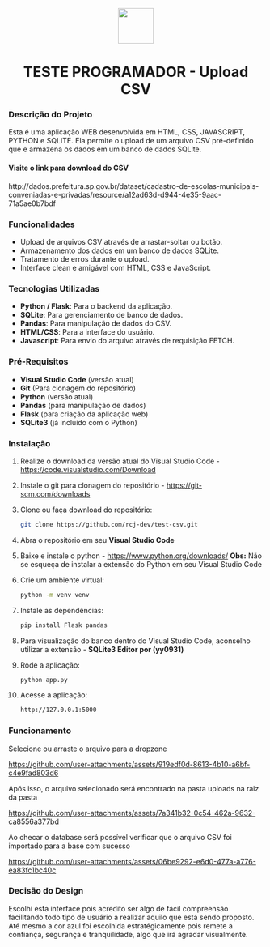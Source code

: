 <p align="center">
  <img src="https://github.com/user-attachments/assets/c41bcc26-c3da-4234-a65a-536839874da2" width="70" align="center"/>
</p>

<h1 align="center">TESTE PROGRAMADOR - Upload CSV</h1>

<h3>Descrição do Projeto</h3>
<p>Esta é uma aplicação WEB desenvolvida em HTML, CSS, JAVASCRIPT, PYTHON e SQLITE. Ela permite o upload de um arquivo CSV pré-definido que e armazena os dados em um banco de dados SQLite.</p>
<h4>Visite o link para download do CSV</h4>
http://dados.prefeitura.sp.gov.br/dataset/cadastro-de-escolas-municipais-conveniadas-e-privadas/resource/a12ad63d-d944-4e35-9aac-71a5ae0b7bdf

<h3>Funcionalidades</h3>

- Upload de arquivos CSV através de arrastar-soltar ou botão.
- Armazenamento dos dados em um banco de dados SQLite.
- Tratamento de erros durante o upload.
- Interface clean e amigável com HTML, CSS e JavaScript.

<h3>Tecnologias Utilizadas</h3>

- **Python / Flask**: Para o backend da aplicação.
- **SQLite**: Para gerenciamento de banco de dados.
- **Pandas**: Para manipulação de dados do CSV.
- **HTML/CSS**: Para a interface do usuário.
- **Javascript**: Para envio do arquivo através de requisição FETCH.

<h3>Pré-Requisitos</h3>

- **Visual Studio Code** (versão atual)
- **Git** (Para clonagem do repositório)
- **Python** (versão atual)
- **Pandas** (para manipulação de dados)
- **Flask** (para criação da aplicação web)
- **SQLite3** (já incluído com o Python)

<h3>Instalação</h3>

1. Realize o download da versão atual do Visual Studio Code - https://code.visualstudio.com/Download
2. Instale o git para clonagem do repositório - https://git-scm.com/downloads

3. Clone ou faça download do repositório:
   ```bash
   git clone https://github.com/rcj-dev/test-csv.git
   
4. Abra o repositório em seu **Visual Studio Code**
5. Baixe e instale o python - https://www.python.org/downloads/
**Obs:** Não se esqueça de instalar a extensão do Python em seu Visual Studio Code

6. Crie um ambiente virtual:
    ```bash
    python -m venv venv

7. Instale as dependências:
    ```bash
    pip install Flask pandas

8. Para visualização do banco dentro do Visual Studio Code, aconselho utilizar a extensão - **SQLite3 Editor por (yy0931)**

9. Rode a aplicação:
    ```bash
    python app.py

10. Acesse a aplicação:
    ```bash
    http://127.0.0.1:5000

<h3>Funcionamento</h3>
<p>Selecione ou arraste o arquivo para a dropzone</p>

https://github.com/user-attachments/assets/919edf0d-8613-4b10-a6bf-c4e9fad803d6

<p>Após isso, o arquivo selecionado será encontrado na pasta uploads na raiz da pasta</p>

https://github.com/user-attachments/assets/7a341b32-0c54-462a-9632-ca8556a377bd

<p>Ao checar o database será possível verificar que o arquivo CSV foi importado para a base com sucesso</p>

https://github.com/user-attachments/assets/06be9292-e6d0-477a-a776-ea83fc1bc40c

<h3>Decisão do Design</h3>
<p>Escolhi esta interface pois acredito ser algo de fácil compreensão facilitando todo tipo de usuário a realizar aquilo que está sendo proposto. Até mesmo a cor azul foi escolhida estratégicamente pois remete a confiança, segurança e tranquilidade, algo que irá agradar visualmente.</p>
